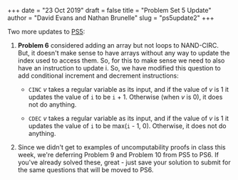 +++
date = "23 Oct 2019"
draft = false
title = "Problem Set 5 Update"
author = "David Evans and Nathan Brunelle"
slug = "ps5update2"
+++

Two more updates to [PS5](/ps/ps5.pdf):

1. **Problem 6** considered adding an array but not loops to NAND-CIRC. But, it doesn't make sense to have arrays without any way to update the index used to access them. So, for this to make sense we need to also have an instruction to update i. So, we have modified this question to add conditional increment and decrement instructions:

   - `CINC` _v_ takes a regular variable as its input, and if the value of _v_ is 1 it updates the value of `i` to be `i` + 1. Otherwise (when _v_ is 0), it does not do anything.

   - `CDEC` _v_ takes a regular variable as its input, and if the value of _v_ is 1 it updates the value of `i` to be max(`i` - 1, 0). Otherwise, it does not do anything.

2. Since we didn't get to examples of uncomputability proofs in class
this week, we're deferring Problem 9 and Problem 10 from PS5 to
PS6. If you've already solved these, great - just save your solution
to submit for the same questions that will be moved to PS6.
